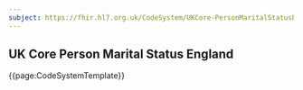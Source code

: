 ```yaml
---
subject: https://fhir.hl7.org.uk/CodeSystem/UKCore-PersonMaritalStatusEngland
---
```

## UK Core Person Marital Status England

{{page:CodeSystemTemplate}}